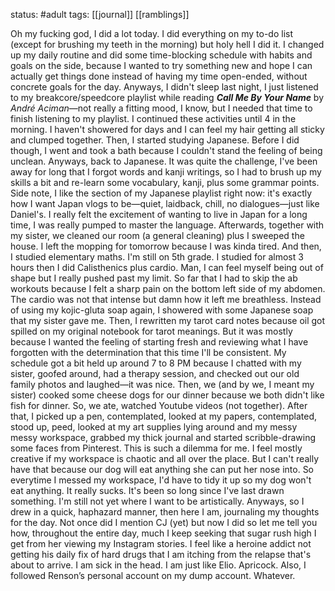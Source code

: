 status: #adult 
tags: [[journal]] [[ramblings]]

Oh my fucking god, I did a lot today. I did everything on my to-do list (except for brushing my teeth in the morning) but holy hell I did it. I changed up my daily routine and did some time-blocking schedule with habits and goals on the side, because I wanted to try something new and hope I can actually get things done instead of having my time open-ended, without concrete goals for the day. Anyways, I didn't sleep last night, I just listened to my breakcore/speedcore playlist while reading ***Call Me By Your Name*** by *André Aciman*—not really a fitting mood, I know, but I needed that time to finish listening to my playlist. I continued these activities until 4 in the morning. I haven't showered for days and I can feel my hair getting all sticky and clumped together. Then, I started studying Japanese. Before I did though, I went and took a bath because I couldn't stand the feeling of being unclean. Anyways, back to Japanese. It was quite the challenge, I've been away for long that I forgot words and kanji writings, so I had to brush up my skills a bit and re-learn some vocabulary, kanji, plus some grammar points. Side note, I like the section of my Japanese playlist right now: it's exactly how I want Japan vlogs to be—quiet, laidback, chill, no dialogues—just like Daniel's. I really felt the excitement of wanting to live in Japan for a long time, I was really pumped to master the language. Afterwards, together with my sister, we cleaned our room (a general cleaning) plus I sweeped the house. I left the mopping for tomorrow because I was kinda tired. And then, I studied elementary maths. I'm still on 5th grade. I studied for almost 3 hours then I did Calisthenics plus cardio. Man, I can feel myself being out of shape but I really pushed past my limit. So far that I had to skip the ab workouts because I felt a sharp pain on the bottom left side of my abdomen. The cardio was not that intense but damn how it left me breathless. Instead of using my kojic-gluta soap again, I showered with some Japanese soap that my sister gave me. Then, I rewritten my tarot card notes because oil got spilled on my original notebook for tarot meanings. But it was mostly because I wanted the feeling of starting fresh and reviewing what I have forgotten with the determination that this time I'll be consistent. My schedule got a bit held up around 7 to 8 PM because I chatted with my sister, goofed around, had a therapy session, and checked out our old family photos and laughed—it was nice. Then, we (and by we, I meant my sister) cooked some cheese dogs for our dinner because we both didn't like fish for dinner. So, we ate, watched Youtube videos (not together). After that, I picked up a pen, contemplated, looked at my papers, contemplated, stood up, peed, looked at my art supplies lying around and my messy messy workspace, grabbed my thick journal and started scribble-drawing some faces from Pinterest. This is such a dilemma for me. I feel mostly creative if my workspace is chaotic and all over the place. But I can't really have that because our dog will eat anything she can put her nose into. So everytime I messed my workspace, I'd have to tidy it up so my dog won't eat anything. It really sucks. It's been so long since I've last drawn something. I'm still not yet where I want to be artistically. Anyways, so I drew in a quick, haphazard manner, then here I am, journaling my thoughts for the day. Not once did I mention CJ (yet) but now I did so let me tell you how, throughout the entire day, much I keep seeking that sugar rush high I get from her viewing my Instagram stories. I feel like a heroine addict not getting his daily fix of hard drugs that I am itching from the relapse that's about to arrive. I am sick in the head. I am just like Elio. Apricock. Also, I followed Renson’s personal account on my dump account. Whatever.